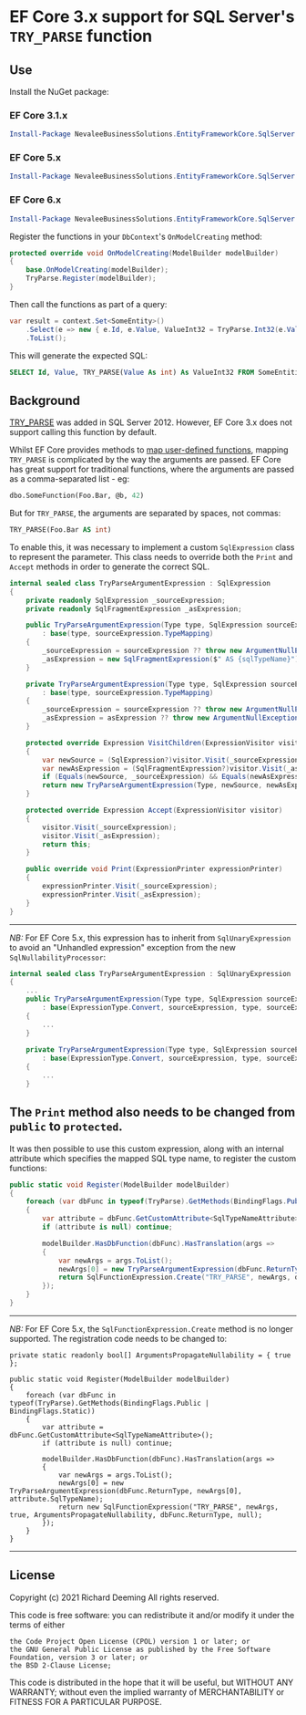 # EF Core 3.x support for SQL Server's `TRY_PARSE` function
## Use

Install the NuGet package:

### EF Core 3.1.x
```powershell
Install-Package NevaleeBusinessSolutions.EntityFrameworkCore.SqlServer.TryParse
```

### EF Core 5.x
```powershell
Install-Package NevaleeBusinessSolutions.EntityFrameworkCore.SqlServer.TryParse.EF5
```

### EF Core 6.x
```powershell
Install-Package NevaleeBusinessSolutions.EntityFrameworkCore.SqlServer.TryParse.EF6
```

Register the functions in your `DbContext`'s `OnModelCreating` method:
```csharp
protected override void OnModelCreating(ModelBuilder modelBuilder)
{
    base.OnModelCreating(modelBuilder);
    TryParse.Register(modelBuilder);
}
```

Then call the functions as part of a query:
```csharp
var result = context.Set<SomeEntity>()
    .Select(e => new { e.Id, e.Value, ValueInt32 = TryParse.Int32(e.Value) })
    .ToList();
```

This will generate the expected SQL:
```sql
SELECT Id, Value, TRY_PARSE(Value As int) As ValueInt32 FROM SomeEntities
```

## Background
[TRY_PARSE](https://docs.microsoft.com/en-us/sql/t-sql/functions/try-parse-transact-sql) was added in SQL Server 2012. However, EF Core 3.x does not support calling this function by default.

Whilst EF Core provides methods to [map user-defined functions](https://docs.microsoft.com/en-us/ef/core/querying/database-functions), mapping `TRY_PARSE` is complicated by the way the arguments are passed. EF Core has great support for traditional functions, where the arguments are passed as a comma-separated list - eg:
```sql
dbo.SomeFunction(Foo.Bar, @b, 42)
```

But for `TRY_PARSE`, the arguments are separated by spaces, not commas:
```sql
TRY_PARSE(Foo.Bar AS int)
```

To enable this, it was necessary to implement a custom `SqlExpression` class to represent the parameter. This class needs to override both the `Print` and `Accept` methods in order to generate the correct SQL.

```csharp
internal sealed class TryParseArgumentExpression : SqlExpression
{
    private readonly SqlExpression _sourceExpression;
    private readonly SqlFragmentExpression _asExpression;

    public TryParseArgumentExpression(Type type, SqlExpression sourceExpression, string sqlTypeName) 
        : base(type, sourceExpression.TypeMapping)
    {
        _sourceExpression = sourceExpression ?? throw new ArgumentNullException(nameof(sourceExpression));
        _asExpression = new SqlFragmentExpression($" AS {sqlTypeName}");
    }

    private TryParseArgumentExpression(Type type, SqlExpression sourceExpression, SqlFragmentExpression asExpression) 
        : base(type, sourceExpression.TypeMapping)
    {
        _sourceExpression = sourceExpression ?? throw new ArgumentNullException(nameof(sourceExpression));
        _asExpression = asExpression ?? throw new ArgumentNullException(nameof(asExpression));
    }

    protected override Expression VisitChildren(ExpressionVisitor visitor)
    {
        var newSource = (SqlExpression?)visitor.Visit(_sourceExpression) ?? _sourceExpression;
        var newAsExpression = (SqlFragmentExpression?)visitor.Visit(_asExpression) ?? _asExpression;
        if (Equals(newSource, _sourceExpression) && Equals(newAsExpression, _asExpression)) return this;
        return new TryParseArgumentExpression(Type, newSource, newAsExpression);
    }

    protected override Expression Accept(ExpressionVisitor visitor)
    {
        visitor.Visit(_sourceExpression);
        visitor.Visit(_asExpression);
        return this;
    }

    public override void Print(ExpressionPrinter expressionPrinter)
    {
        expressionPrinter.Visit(_sourceExpression);
        expressionPrinter.Visit(_asExpression);
    }
}
```

---
*NB:* For EF Core 5.x, this expression has to inherit from `SqlUnaryExpression` to avoid an "Unhandled expression" exception from the new `SqlNullabilityProcessor`:

```csharp
internal sealed class TryParseArgumentExpression : SqlUnaryExpression
{
    ...
    public TryParseArgumentExpression(Type type, SqlExpression sourceExpression, string sqlTypeName) 
        : base(ExpressionType.Convert, sourceExpression, type, sourceExpression.TypeMapping)
    {
        ...
    }
    
    private TryParseArgumentExpression(Type type, SqlExpression sourceExpression, SqlFragmentExpression asExpression) 
        : base(ExpressionType.Convert, sourceExpression, type, sourceExpression.TypeMapping)
    {
        ...
    }
```

The `Print` method also needs to be changed from `public` to `protected`.
---

It was then possible to use this custom expression, along with an internal attribute which specifies the mapped SQL type name, to register the custom functions:

```csharp
public static void Register(ModelBuilder modelBuilder)
{
    foreach (var dbFunc in typeof(TryParse).GetMethods(BindingFlags.Public | BindingFlags.Static))
    {
        var attribute = dbFunc.GetCustomAttribute<SqlTypeNameAttribute>();
        if (attribute is null) continue;

        modelBuilder.HasDbFunction(dbFunc).HasTranslation(args =>
        {
            var newArgs = args.ToList();
            newArgs[0] = new TryParseArgumentExpression(dbFunc.ReturnType, newArgs[0], attribute.SqlTypeName);
            return SqlFunctionExpression.Create("TRY_PARSE", newArgs, dbFunc.ReturnType, null);
        });
    }
}
```

---
*NB:* For EF Core 5.x, the `SqlFunctionExpression.Create` method is no longer supported. The registration code needs to be changed to:

```chsarp
private static readonly bool[] ArgumentsPropagateNullability = { true };

public static void Register(ModelBuilder modelBuilder)
{
    foreach (var dbFunc in typeof(TryParse).GetMethods(BindingFlags.Public | BindingFlags.Static))
    {
        var attribute = dbFunc.GetCustomAttribute<SqlTypeNameAttribute>();
        if (attribute is null) continue;

        modelBuilder.HasDbFunction(dbFunc).HasTranslation(args =>
        {
            var newArgs = args.ToList();
            newArgs[0] = new TryParseArgumentExpression(dbFunc.ReturnType, newArgs[0], attribute.SqlTypeName);
            return new SqlFunctionExpression("TRY_PARSE", newArgs, true, ArgumentsPropagateNullability, dbFunc.ReturnType, null);
        });
    }
}
```
---

## License

Copyright (c) 2021 Richard Deeming All rights reserved.

This code is free software: you can redistribute it and/or modify it under the terms of either

    the Code Project Open License (CPOL) version 1 or later; or
    the GNU General Public License as published by the Free Software Foundation, version 3 or later; or
    the BSD 2-Clause License;

This code is distributed in the hope that it will be useful, but WITHOUT ANY WARRANTY; without even the implied warranty of MERCHANTABILITY or FITNESS FOR A PARTICULAR PURPOSE.
